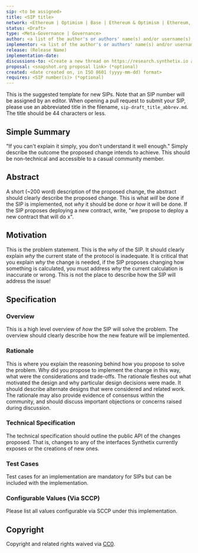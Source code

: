 ```yaml
---
sip: <to be assigned>
title: <SIP title>
network: <Ethereum | Optimism | Base | Ethereum & Optimism | Ethereum, Optimism & Base>
status: <Draft>
type: <Meta-Governance | Governance>
author: <a list of the author's or authors' name(s) and/or username(s), or name(s) and email(s), e.g. (use with the parentheses or triangular brackets): FirstName LastName (@GitHubUsername), FirstName LastName <foo@bar.com>, FirstName (@GitHubUsername) and GitHubUsername (@GitHubUsername)>
implementor: <a list of the author's or authors' name(s) and/or username(s), or name(s) and email(s), e.g. (use with the parentheses or triangular brackets): FirstName LastName (@GitHubUsername), FirstName LastName <foo@bar.com>, FirstName (@GitHubUsername) and GitHubUsername (@GitHubUsername)>
release: (Release Name)
implementation-date:
discussions-to: <Create a new thread on https://research.synthetix.io and drop the link here>
proposal: <snapshot.org proposal link> (*optional)
created: <date created on, in ISO 8601 (yyyy-mm-dd) format>
requires: <SIP number(s)> (*optional)
---
```


<!--You can leave these HTML comments in your merged SIP and delete the visible duplicate text guides, they will not appear and may be helpful to refer to if you edit it again. This is the suggested template for new SIPs. Note that an SIP number will be assigned by an editor. When opening a pull request to submit your SIP, please use an abbreviated title in the filename, `sip-draft_title_abbrev.md`. The title should be 44 characters or less.-->

This is the suggested template for new SIPs. Note that an SIP number will be assigned by an editor. When opening a pull request to submit your SIP, please use an abbreviated title in the filename, `sip-draft_title_abbrev.md`. The title should be 44 characters or less.

## Simple Summary

<!--"If you can't explain it simply, you don't understand it well enough." Simply describe the outcome the proposed changes intends to achieve. This should be non-technical and accessible to a casual community member.-->

"If you can't explain it simply, you don't understand it well enough." Simply describe the outcome the proposed change intends to achieve. This should be non-technical and accessible to a casual community member.

## Abstract

<!--A short (~200 word) description of the proposed change, the abstract should clearly describe the proposed change. This is what *will* be done if the SIP is implemented, not *why* it should be done or *how* it will be done. If the SIP proposes deploying a new contract, write, "we propose to deploy a new contract that will do x".-->

A short (~200 word) description of the proposed change, the abstract should clearly describe the proposed change. This is what _will_ be done if the SIP is implemented, not _why_ it should be done or _how_ it will be done. If the SIP proposes deploying a new contract, write, "we propose to deploy a new contract that will do x".

## Motivation

<!--This is the problem statement. This is the *why* of the SIP. It should clearly explain *why* the current state of the protocol is inadequate.  It is critical that you explain *why* the change is needed, if the SIP proposes changing how something is calculated, you must address *why* the current calculation is inaccurate or wrong. This is not the place to describe how the SIP will address the issue!-->

This is the problem statement. This is the _why_ of the SIP. It should clearly explain _why_ the current state of the protocol is inadequate. It is critical that you explain _why_ the change is needed, if the SIP proposes changing how something is calculated, you must address _why_ the current calculation is inaccurate or wrong. This is not the place to describe how the SIP will address the issue!

## Specification

<!--The specification should describe the syntax and semantics of any new feature, there are five sections
1. Overview
2. Rationale
3. Technical Specification
4. Test Cases
5. Configurable Values
-->

### Overview

<!--This is a high level overview of *how* the SIP will solve the problem. The overview should clearly describe how the new feature will be implemented.-->

This is a high level overview of _how_ the SIP will solve the problem. The overview should clearly describe how the new feature will be implemented.

### Rationale

<!--This is where you explain the reasoning behind how you propose to solve the problem. Why did you propose to implement the change in this way, what were the considerations and trade-offs. The rationale fleshes out what motivated the design and why particular design decisions were made. It should describe alternate designs that were considered and related work. The rationale may also provide evidence of consensus within the community, and should discuss important objections or concerns raised during discussion.-->

This is where you explain the reasoning behind how you propose to solve the problem. Why did you propose to implement the change in this way, what were the considerations and trade-offs. The rationale fleshes out what motivated the design and why particular design decisions were made. It should describe alternate designs that were considered and related work. The rationale may also provide evidence of consensus within the community, and should discuss important objections or concerns raised during discussion.

### Technical Specification

<!--The technical specification should outline the public API of the changes proposed. That is, changes to any of the interfaces Synthetix currently exposes or the creations of new ones.-->

The technical specification should outline the public API of the changes proposed. That is, changes to any of the interfaces Synthetix currently exposes or the creations of new ones.

### Test Cases

<!--Test cases for an implementation are mandatory for SIPs but can be included with the implementation..-->

Test cases for an implementation are mandatory for SIPs but can be included with the implementation.

### Configurable Values (Via SCCP)

<!--Please list all values configurable via SCCP under this implementation.-->

Please list all values configurable via SCCP under this implementation.

## Copyright

Copyright and related rights waived via [CC0](https://creativecommons.org/publicdomain/zero/1.0/).
